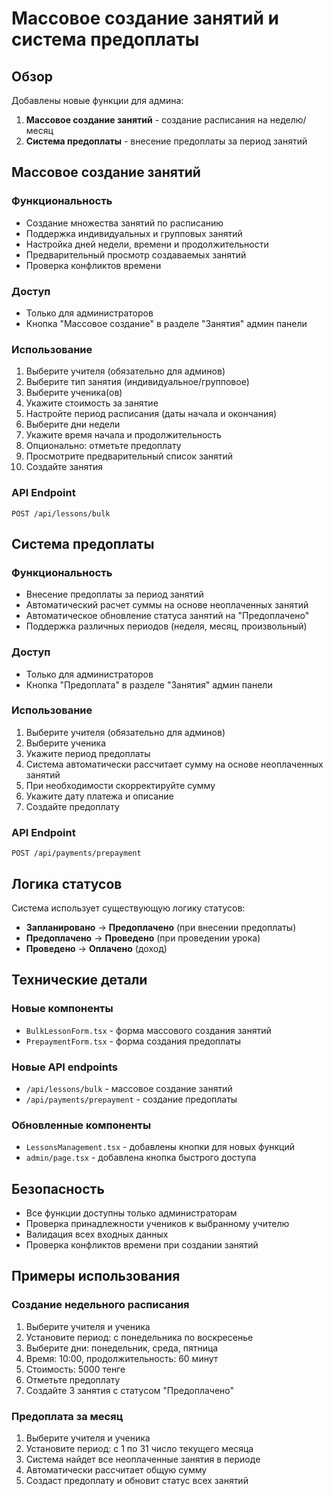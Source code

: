 # Массовое создание занятий и система предоплаты

## Обзор

Добавлены новые функции для админа:
1. **Массовое создание занятий** - создание расписания на неделю/месяц
2. **Система предоплаты** - внесение предоплаты за период занятий

## Массовое создание занятий

### Функциональность
- Создание множества занятий по расписанию
- Поддержка индивидуальных и групповых занятий
- Настройка дней недели, времени и продолжительности
- Предварительный просмотр создаваемых занятий
- Проверка конфликтов времени

### Доступ
- Только для администраторов
- Кнопка "Массовое создание" в разделе "Занятия" админ панели

### Использование
1. Выберите учителя (обязательно для админов)
2. Выберите тип занятия (индивидуальное/групповое)
3. Выберите ученика(ов)
4. Укажите стоимость за занятие
5. Настройте период расписания (даты начала и окончания)
6. Выберите дни недели
7. Укажите время начала и продолжительность
8. Опционально: отметьте предоплату
9. Просмотрите предварительный список занятий
10. Создайте занятия

### API Endpoint
```
POST /api/lessons/bulk
```

## Система предоплаты

### Функциональность
- Внесение предоплаты за период занятий
- Автоматический расчет суммы на основе неоплаченных занятий
- Автоматическое обновление статуса занятий на "Предоплачено"
- Поддержка различных периодов (неделя, месяц, произвольный)

### Доступ
- Только для администраторов
- Кнопка "Предоплата" в разделе "Занятия" админ панели

### Использование
1. Выберите учителя (обязательно для админов)
2. Выберите ученика
3. Укажите период предоплаты
4. Система автоматически рассчитает сумму на основе неоплаченных занятий
5. При необходимости скорректируйте сумму
6. Укажите дату платежа и описание
7. Создайте предоплату

### API Endpoint
```
POST /api/payments/prepayment
```

## Логика статусов

Система использует существующую логику статусов:

- **Запланировано** → **Предоплачено** (при внесении предоплаты)
- **Предоплачено** → **Проведено** (при проведении урока)
- **Проведено** → **Оплачено** (доход)

## Технические детали

### Новые компоненты
- `BulkLessonForm.tsx` - форма массового создания занятий
- `PrepaymentForm.tsx` - форма создания предоплаты

### Новые API endpoints
- `/api/lessons/bulk` - массовое создание занятий
- `/api/payments/prepayment` - создание предоплаты

### Обновленные компоненты
- `LessonsManagement.tsx` - добавлены кнопки для новых функций
- `admin/page.tsx` - добавлена кнопка быстрого доступа

## Безопасность

- Все функции доступны только администраторам
- Проверка принадлежности учеников к выбранному учителю
- Валидация всех входных данных
- Проверка конфликтов времени при создании занятий

## Примеры использования

### Создание недельного расписания
1. Выберите учителя и ученика
2. Установите период: с понедельника по воскресенье
3. Выберите дни: понедельник, среда, пятница
4. Время: 10:00, продолжительность: 60 минут
5. Стоимость: 5000 тенге
6. Отметьте предоплату
7. Создайте 3 занятия с статусом "Предоплачено"

### Предоплата за месяц
1. Выберите учителя и ученика
2. Установите период: с 1 по 31 число текущего месяца
3. Система найдет все неоплаченные занятия в периоде
4. Автоматически рассчитает общую сумму
5. Создаст предоплату и обновит статус всех занятий
